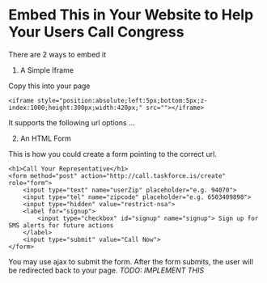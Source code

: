 # Embed This in Your Website to Help Your Users Call Congress

There are 2 ways to embed it

1. A Simple Iframe

Copy this into your page

	<iframe style="position:absolute;left:5px;bottom:5px;z-index:1000;height:300px;width:420px;" src=""></iframe>


It supports the following url options
...

2. An HTML Form

This is how you could create a form pointing to the correct url.

    <h1>Call Your Representative</h1>
    <form method="post" action="http://call.taskforce.is/create" role="form">
        <input type="text" name="userZip" placeholder="e.g. 94070">
        <input type="tel" name="zipcode" placeholder="e.g. 6503409898">
        <input type="hidden" value="restrict-nsa">
        <label for="signup">
			<input type="checkbox" id="signup" name="signup"> Sign up for SMS alerts for future actions
        </label>
        <input type="submit" value="Call Now">
	</form>

You may use ajax to submit the form. After the form submits, the user will be redirected back to your page. *TODO: IMPLEMENT THIS*